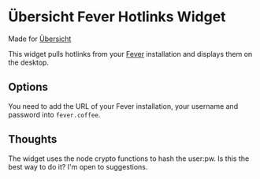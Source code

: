 # Übersicht Fever Hotlinks Widget

Made for [Übersicht](http://tracesof.net/uebersicht/)

This widget pulls hotlinks from your [Fever](http://feedafever.com/) installation and displays them on the desktop.

## Options

You need to add the URL of your Fever installation, your username and password into `fever.coffee`. 


## Thoughts
The widget uses the node crypto functions to hash the user:pw. Is this the best way to do it? I'm open to suggestions.  